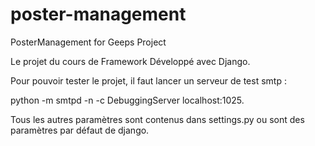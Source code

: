 # poster-management
PosterManagement for Geeps Project

Le projet du cours de Framework
Développé avec Django.

Pour pouvoir tester le projet, il faut lancer un serveur de test smtp :

python -m smtpd -n -c DebuggingServer localhost:1025.

Tous les autres paramètres sont contenus dans settings.py ou sont des paramètres par défaut de django.
